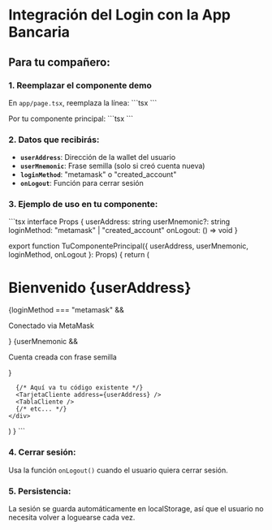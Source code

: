 # Integración del Login con la App Bancaria

## Para tu compañero:

### 1. Reemplazar el componente demo

En `app/page.tsx`, reemplaza la línea:
\`\`\`tsx
<AppBancariaDemo userData={userData} onLogout={handleLogout} />
\`\`\`

Por tu componente principal:
\`\`\`tsx
<TuComponentePrincipal 
  userAddress={userData.address}
  userMnemonic={userData.mnemonic}
  loginMethod={userData.loginMethod}
  onLogout={handleLogout}
/>
\`\`\`

### 2. Datos que recibirás:

- **`userAddress`**: Dirección de la wallet del usuario
- **`userMnemonic`**: Frase semilla (solo si creó cuenta nueva)
- **`loginMethod`**: "metamask" o "created_account"
- **`onLogout`**: Función para cerrar sesión

### 3. Ejemplo de uso en tu componente:

\`\`\`tsx
interface Props {
  userAddress: string
  userMnemonic?: string
  loginMethod: "metamask" | "created_account"
  onLogout: () => void
}

export function TuComponentePrincipal({ userAddress, userMnemonic, loginMethod, onLogout }: Props) {
  return (
    <div>
      <h1>Bienvenido {userAddress}</h1>
      {loginMethod === "metamask" && <p>Conectado via MetaMask</p>}
      {userMnemonic && <p>Cuenta creada con frase semilla</p>}
      
      {/* Aquí va tu código existente */}
      <TarjetaCliente address={userAddress} />
      <TablaCliente />
      {/* etc... */}
    </div>
  )
}
\`\`\`

### 4. Cerrar sesión:

Usa la función `onLogout()` cuando el usuario quiera cerrar sesión.

### 5. Persistencia:

La sesión se guarda automáticamente en localStorage, así que el usuario no necesita volver a loguearse cada vez.
